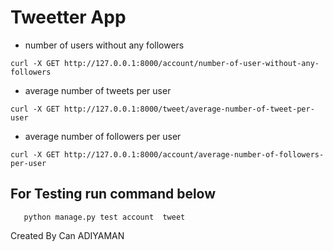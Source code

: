 # Tweetter App


- number of users without any followers
 ```
 curl -X GET http://127.0.0.1:8000/account/number-of-user-without-any-followers
 ```

- average number of tweets per user
 ```
 curl -X GET http://127.0.0.1:8000/tweet/average-number-of-tweet-per-user
 ```
 
- average number of followers per user

 ```
 curl -X GET http://127.0.0.1:8000/account/average-number-of-followers-per-user 
 ```


## For Testing run command below

 ```
    python manage.py test account  tweet
 ```

Created By Can ADIYAMAN


